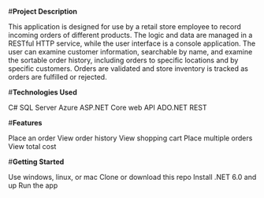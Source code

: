 #**Project Description**

This application is designed for use by a retail store employee to record incoming orders of different products. The logic and data are managed in a RESTful HTTP service, while the user interface is a console application. The user can examine customer information, searchable by name, and examine the sortable order history, including orders to specific locations and by specific customers. Orders are validated and store inventory is tracked as orders are fulfilled or rejected.

#**Technologies Used**

C#
SQL Server
Azure
ASP.NET Core web API
ADO.NET
REST

#**Features**

Place an order
View order history
View shopping cart
Place multiple orders
View total cost

#**Getting Started**

Use windows, linux, or mac
Clone or download this repo
Install .NET 6.0 and up
Run the app
